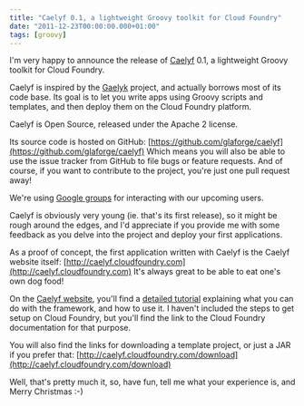```yaml
---
title: "Caelyf 0.1, a lightweight Groovy toolkit for Cloud Foundry"
date: "2011-12-23T00:00:00.000+01:00"
tags: [groovy]
---
```


I'm very happy to announce the release of [Caelyf](http://caelyf.cloudfoundry.com) 0.1, a lightweight Groovy toolkit for Cloud Foundry.  

Caelyf is inspired by the [Gaelyk](http://gaelyk.appspot.com) project, and actually borrows most of its code base. Its goal is to let you write apps using Groovy scripts and templates, and then deploy them on the Cloud Foundry platform.  

Caelyf is Open Source, released under the Apache 2 license.  

Its source code is hosted on GitHub: [https://github.com/glaforge/caelyf](https://github.com/glaforge/caelyf) Which means you will also be able to use the issue tracker from GitHub to file bugs or feature requests. And of course, if you want to contribute to the project, you're just one pull request away!  

We're using [Google groups](https://groups.google.com/group/caelyf) for interacting with our upcoming users.  

Caelyf is obviously very young (ie. that's its first release), so it might be rough around the edges, and I'd appreciate if you provide me with some feedback as you delve into the project and deploy your first applications.  

As a proof of concept, the first application written with Caelyf is the Caelyf website itself: [http://caelyf.cloudfoundry.com](http://caelyf.cloudfoundry.com) It's always great to be able to eat one's own dog food!  

On the [Caelyf website](http://caelyf.cloudfoundry.com), you'll find a [detailed tutorial](http://caelyf.cloudfoundry.com/tutorial) explaining what you can do with the framework, and how to use it. I haven't included the steps to get setup on Cloud Foundry, but you'll find the link to the Cloud Foundry documentation for that purpose.  

You will also find the links for downloading a template project, or just a JAR if you prefer that: [http://caelyf.cloudfoundry.com/download](http://caelyf.cloudfoundry.com/download)  

Well, that's pretty much it, so, have fun, tell me what your experience is, and Merry Christmas :-)